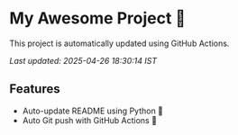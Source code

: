 # My Awesome Project 🚀

This project is automatically updated using GitHub Actions.

_Last updated: 2025-04-26 18:30:14 IST_

## Features
- Auto-update README using Python 🐍
- Auto Git push with GitHub Actions 🤖
